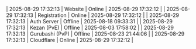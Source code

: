 | 2025-08-29 17:32:13 | Website | Online | 2025-08-29 17:32:12 |
| 2025-08-29 17:32:13 | Registration | Online | 2025-08-29 17:32:12 |
| 2025-08-29 17:32:13 | Auth Server | Offline | 2025-08-18 09:33:31 |
| 2025-08-29 17:32:13 | Kezan (PvE) | Offline | 2025-08-03 17:58:02 |
| 2025-08-29 17:32:13 | Gurubashi (PvP) | Offline | 2025-08-23 21:44:06 |
| 2025-08-29 17:32:13 | Cloudflare | Online | 2025-08-29 17:32:12 |
